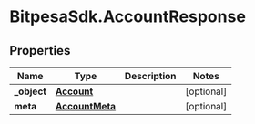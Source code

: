 # BitpesaSdk.AccountResponse

## Properties
Name | Type | Description | Notes
------------ | ------------- | ------------- | -------------
**_object** | [**Account**](Account.md) |  | [optional] 
**meta** | [**AccountMeta**](AccountMeta.md) |  | [optional] 


